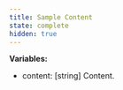```yaml
---
title: Sample Content
state: complete
hidden: true
---
```


__Variables:__
* content: [string] Content.
